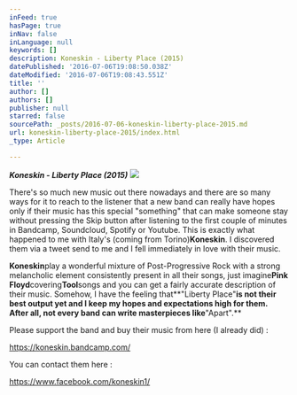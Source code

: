 ```yaml
---
inFeed: true
hasPage: true
inNav: false
inLanguage: null
keywords: []
description: Koneskin - Liberty Place (2015)
datePublished: '2016-07-06T19:08:50.038Z'
dateModified: '2016-07-06T19:08:43.551Z'
title: ''
author: []
authors: []
publisher: null
starred: false
sourcePath: _posts/2016-07-06-koneskin-liberty-place-2015.md
url: koneskin-liberty-place-2015/index.html
_type: Article

---
```

**_Koneskin - Liberty Place (2015)_**
![](https://the-grid-user-content.s3-us-west-2.amazonaws.com/7d6f1323-c842-49da-827b-e557bcc08fe9.jpg)

There's so much new music out there nowadays and there are so many ways for it to reach to the listener that a new band can really have hopes only if their music has this special "something" that can make someone stay without pressing the Skip button after listening to the first couple of minutes in Bandcamp, Soundcloud, Spotify or Youtube. This is exactly what happened to me with Italy's (coming from Torino)**Koneskin**. I discovered them via a tweet send to me and I fell immediately in love with their music.

**Koneskin**play a wonderful mixture of Post-Progressive Rock with a strong melancholic element consistently present in all their songs, just imagine**Pink Floyd**covering**Tool**songs and you can get a fairly accurate description of their music. Somehow, I have the feeling that**"Liberty Place"**is not their best output yet and I keep my hopes and expectations high for them. After all, not every band can write masterpieces like**"Apart".**

Please support the band and buy their music from here (I already did) :

https://koneskin.bandcamp.com/

You can contact them here :

https://www.facebook.com/koneskin1/